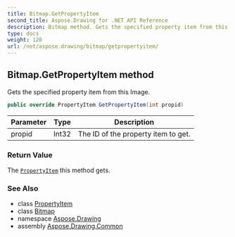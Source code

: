 ```yaml
---
title: Bitmap.GetPropertyItem
second_title: Aspose.Drawing for .NET API Reference
description: Bitmap method. Gets the specified property item from this Image
type: docs
weight: 120
url: /net/aspose.drawing/bitmap/getpropertyitem/
---
```

## Bitmap.GetPropertyItem method

Gets the specified property item from this Image.

```csharp
public override PropertyItem GetPropertyItem(int propid)
```

| Parameter | Type | Description |
| --- | --- | --- |
| propid | Int32 | The ID of the property item to get. |

### Return Value

The [`PropertyItem`](../../../aspose.drawing.imaging/propertyitem/) this method gets.

### See Also

* class [PropertyItem](../../../aspose.drawing.imaging/propertyitem/)
* class [Bitmap](../)
* namespace [Aspose.Drawing](../../bitmap/)
* assembly [Aspose.Drawing.Common](../../../)


